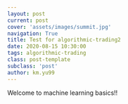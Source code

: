 ```yaml
---
layout: post
current: post
cover: 'assets/images/summit.jpg'
navigation: True
title: Test for algorithmic-trading2
date: 2020-08-15 10:30:00
tags: algorithmic-trading
class: post-template
subclass: 'post'
author: km.yu99
---
```


Welcome to machine learning basics!!